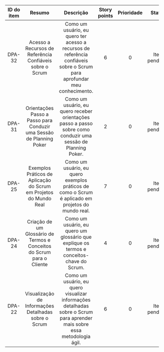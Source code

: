 | ID do item |                 Resumo                 |                            Descrição                             | Story points | Prioridade |     Status      |
|:----------:|:-------------------------------------:|:---------------------------------------------------------------:|:------------:|:----------:|:---------------:|
|   DPA-32   | Acesso a Recursos de Referência Confiáveis sobre o Scrum   | Como um usuário, eu quero ter acesso a recursos de referência confiáveis sobre o Scrum para aprofundar meu conhecimento.   |       6      |     0      | Item pendente  |
|   DPA-31   | Orientações Passo a Passo para Conduzir uma Sessão de Planning Poker   | Como um usuário, eu quero receber orientações passo a passo sobre como conduzir uma sessão de Planning Poker.            |       2      |     0      | Item pendente  |
|   DPA-25   | Exemplos Práticos de Aplicação do Scrum em Projetos do Mundo Real   | Como um usuário, eu quero exemplos práticos de como o Scrum é aplicado em projetos do mundo real.                      |       7      |     0      | Item pendente  |
|   DPA-24   | Criação de um Glossário de Termos e Conceitos do Scrum para o Cliente   | Como um usuário, eu quero um glossário que explique os termos e conceitos-chave do Scrum.                              |       4      |     0      | Item pendente  |
|   DPA-22   | Visualização de Informações Detalhadas sobre o Scrum   | Como um usuário, eu quero visualizar informações detalhadas sobre o Scrum para aprender mais sobre essa metodologia ágil. |       6      |     0      | Item pendente  |
